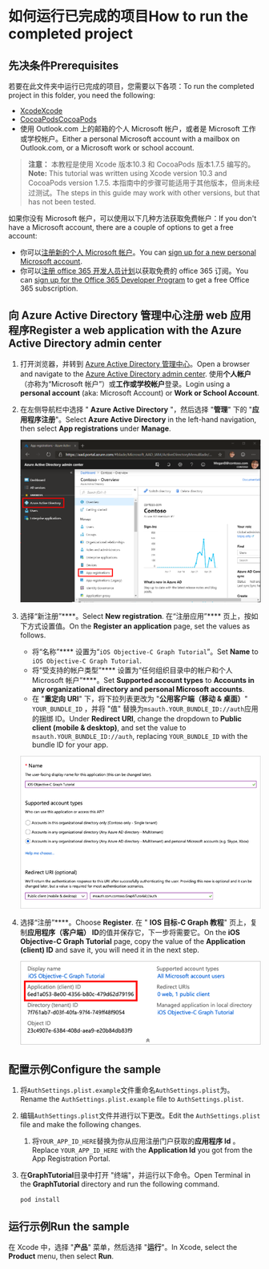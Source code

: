 # <a name="how-to-run-the-completed-project"></a><span data-ttu-id="e1e9f-101">如何运行已完成的项目</span><span class="sxs-lookup"><span data-stu-id="e1e9f-101">How to run the completed project</span></span>

## <a name="prerequisites"></a><span data-ttu-id="e1e9f-102">先决条件</span><span class="sxs-lookup"><span data-stu-id="e1e9f-102">Prerequisites</span></span>

<span data-ttu-id="e1e9f-103">若要在此文件夹中运行已完成的项目，您需要以下各项：</span><span class="sxs-lookup"><span data-stu-id="e1e9f-103">To run the completed project in this folder, you need the following:</span></span>

- [<span data-ttu-id="e1e9f-104">Xcode</span><span class="sxs-lookup"><span data-stu-id="e1e9f-104">Xcode</span></span>](https://developer.apple.com/xcode/)
- [<span data-ttu-id="e1e9f-105">CocoaPods</span><span class="sxs-lookup"><span data-stu-id="e1e9f-105">CocoaPods</span></span>](https://cocoapods.org)
- <span data-ttu-id="e1e9f-106">使用 Outlook.com 上的邮箱的个人 Microsoft 帐户，或者是 Microsoft 工作或学校帐户。</span><span class="sxs-lookup"><span data-stu-id="e1e9f-106">Either a personal Microsoft account with a mailbox on Outlook.com, or a Microsoft work or school account.</span></span>

> <span data-ttu-id="e1e9f-107">**注意：** 本教程是使用 Xcode 版本10.3 和 CocoaPods 版本1.7.5 编写的。</span><span class="sxs-lookup"><span data-stu-id="e1e9f-107">**Note:** This tutorial was written using Xcode version 10.3 and CocoaPods version 1.7.5.</span></span> <span data-ttu-id="e1e9f-108">本指南中的步骤可能适用于其他版本，但尚未经过测试。</span><span class="sxs-lookup"><span data-stu-id="e1e9f-108">The steps in this guide may work with other versions, but that has not been tested.</span></span>

<span data-ttu-id="e1e9f-109">如果你没有 Microsoft 帐户，可以使用以下几种方法获取免费帐户：</span><span class="sxs-lookup"><span data-stu-id="e1e9f-109">If you don't have a Microsoft account, there are a couple of options to get a free account:</span></span>

- <span data-ttu-id="e1e9f-110">你可以[注册新的个人 Microsoft 帐户](https://signup.live.com/signup?wa=wsignin1.0&rpsnv=12&ct=1454618383&rver=6.4.6456.0&wp=MBI_SSL_SHARED&wreply=https://mail.live.com/default.aspx&id=64855&cbcxt=mai&bk=1454618383&uiflavor=web&uaid=b213a65b4fdc484382b6622b3ecaa547&mkt=E-US&lc=1033&lic=1)。</span><span class="sxs-lookup"><span data-stu-id="e1e9f-110">You can [sign up for a new personal Microsoft account](https://signup.live.com/signup?wa=wsignin1.0&rpsnv=12&ct=1454618383&rver=6.4.6456.0&wp=MBI_SSL_SHARED&wreply=https://mail.live.com/default.aspx&id=64855&cbcxt=mai&bk=1454618383&uiflavor=web&uaid=b213a65b4fdc484382b6622b3ecaa547&mkt=E-US&lc=1033&lic=1).</span></span>
- <span data-ttu-id="e1e9f-111">你可以[注册 office 365 开发人员计划](https://developer.microsoft.com/office/dev-program)以获取免费的 office 365 订阅。</span><span class="sxs-lookup"><span data-stu-id="e1e9f-111">You can [sign up for the Office 365 Developer Program](https://developer.microsoft.com/office/dev-program) to get a free Office 365 subscription.</span></span>

## <a name="register-a-web-application-with-the-azure-active-directory-admin-center"></a><span data-ttu-id="e1e9f-112">向 Azure Active Directory 管理中心注册 web 应用程序</span><span class="sxs-lookup"><span data-stu-id="e1e9f-112">Register a web application with the Azure Active Directory admin center</span></span>

1. <span data-ttu-id="e1e9f-113">打开浏览器，并转到 [Azure Active Directory 管理中心](https://aad.portal.azure.com)。</span><span class="sxs-lookup"><span data-stu-id="e1e9f-113">Open a browser and navigate to the [Azure Active Directory admin center](https://aad.portal.azure.com).</span></span> <span data-ttu-id="e1e9f-114">使用**个人帐户**（亦称为“Microsoft 帐户”）或**工作或学校帐户**登录。</span><span class="sxs-lookup"><span data-stu-id="e1e9f-114">Login using a **personal account** (aka: Microsoft Account) or **Work or School Account**.</span></span>

1. <span data-ttu-id="e1e9f-115">在左侧导航栏中选择 " **Azure Active Directory** "，然后选择 "**管理**" 下的 "**应用程序注册**"。</span><span class="sxs-lookup"><span data-stu-id="e1e9f-115">Select **Azure Active Directory** in the left-hand navigation, then select **App registrations** under **Manage**.</span></span>

    ![<span data-ttu-id="e1e9f-116">应用注册的屏幕截图</span><span class="sxs-lookup"><span data-stu-id="e1e9f-116">A screenshot of the App registrations</span></span> ](/tutorial/images/aad-portal-app-registrations.png)

1. <span data-ttu-id="e1e9f-117">选择“新注册”\*\*\*\*。</span><span class="sxs-lookup"><span data-stu-id="e1e9f-117">Select **New registration**.</span></span> <span data-ttu-id="e1e9f-118">在“注册应用”\*\*\*\* 页上，按如下方式设置值。</span><span class="sxs-lookup"><span data-stu-id="e1e9f-118">On the **Register an application** page, set the values as follows.</span></span>

    - <span data-ttu-id="e1e9f-119">将“名称”\*\*\*\* 设置为“`iOS Objective-C Graph Tutorial`”。</span><span class="sxs-lookup"><span data-stu-id="e1e9f-119">Set **Name** to `iOS Objective-C Graph Tutorial`.</span></span>
    - <span data-ttu-id="e1e9f-120">将“受支持的帐户类型”\*\*\*\* 设置为“任何组织目录中的帐户和个人 Microsoft 帐户”\*\*\*\*。</span><span class="sxs-lookup"><span data-stu-id="e1e9f-120">Set **Supported account types** to **Accounts in any organizational directory and personal Microsoft accounts**.</span></span>
    - <span data-ttu-id="e1e9f-121">在 "**重定向 URI**" 下，将下拉列表更改为 "**公用客户端（移动 & 桌面）**" `YOUR_BUNDLE_ID` ，并将 "值" 替换为`msauth.YOUR_BUNDLE_ID://auth`应用的捆绑 ID。</span><span class="sxs-lookup"><span data-stu-id="e1e9f-121">Under **Redirect URI**, change the dropdown to **Public client (mobile & desktop)**, and set the value to `msauth.YOUR_BUNDLE_ID://auth`, replacing `YOUR_BUNDLE_ID` with the bundle ID for your app.</span></span>

    !["注册应用程序" 页的屏幕截图](/tutorial/images/aad-register-an-app.png)

1. <span data-ttu-id="e1e9f-123">选择“注册”\*\*\*\*。</span><span class="sxs-lookup"><span data-stu-id="e1e9f-123">Choose **Register**.</span></span> <span data-ttu-id="e1e9f-124">在 " **IOS 目标-C Graph 教程**" 页上，复制**应用程序（客户端） ID**的值并保存它，下一步将需要它。</span><span class="sxs-lookup"><span data-stu-id="e1e9f-124">On the **iOS Objective-C Graph Tutorial** page, copy the value of the **Application (client) ID** and save it, you will need it in the next step.</span></span>

    ![新应用注册的应用程序 ID 的屏幕截图](/tutorial/images/aad-application-id.png)

## <a name="configure-the-sample"></a><span data-ttu-id="e1e9f-126">配置示例</span><span class="sxs-lookup"><span data-stu-id="e1e9f-126">Configure the sample</span></span>

1. <span data-ttu-id="e1e9f-127">将`AuthSettings.plist.example`文件重命名`AuthSettings.plist`为。</span><span class="sxs-lookup"><span data-stu-id="e1e9f-127">Rename the `AuthSettings.plist.example` file to `AuthSettings.plist`.</span></span>
1. <span data-ttu-id="e1e9f-128">编辑`AuthSettings.plist`文件并进行以下更改。</span><span class="sxs-lookup"><span data-stu-id="e1e9f-128">Edit the `AuthSettings.plist` file and make the following changes.</span></span>
    1. <span data-ttu-id="e1e9f-129">将`YOUR_APP_ID_HERE`替换为你从应用注册门户获取的**应用程序 Id** 。</span><span class="sxs-lookup"><span data-stu-id="e1e9f-129">Replace `YOUR_APP_ID_HERE` with the **Application Id** you got from the App Registration Portal.</span></span>
1. <span data-ttu-id="e1e9f-130">在**GraphTutorial**目录中打开 "终端"，并运行以下命令。</span><span class="sxs-lookup"><span data-stu-id="e1e9f-130">Open Terminal in the **GraphTutorial** directory and run the following command.</span></span>

    ```Shell
    pod install
    ```

## <a name="run-the-sample"></a><span data-ttu-id="e1e9f-131">运行示例</span><span class="sxs-lookup"><span data-stu-id="e1e9f-131">Run the sample</span></span>

<span data-ttu-id="e1e9f-132">在 Xcode 中，选择 "**产品**" 菜单，然后选择 "**运行**"。</span><span class="sxs-lookup"><span data-stu-id="e1e9f-132">In Xcode, select the **Product** menu, then select **Run**.</span></span>
